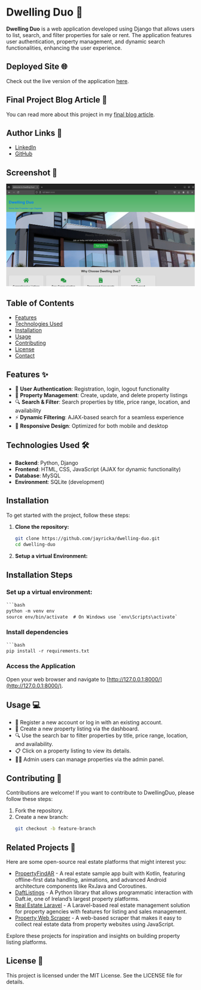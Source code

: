 # Dwelling Duo 🏡

**Dwelling Duo** is a web application developed using Django that allows users to list, search, and filter properties for sale or rent. The application features user authentication, property management, and dynamic search functionalities, enhancing the user experience.

## Deployed Site 🌐
Check out the live version of the application [here](https://youtu.be/TwY8yHKNfnI?si=rBD6gzaAPcplXktA).

## Final Project Blog Article 📝
You can read more about this project in my [final blog article](https://medium.com/@johnrika/my-journey-in-building-dwellingduo-a-property-listing-platform-2d8586abfbfc).

## Author Links 🔗
- [LinkedIn](https://www.linkedin.com/in/john-rika/)
- [GitHub](https://github.com/jayricka)

## Screenshot 📸
![Dwelling Duo Screenshot](assets/homepage-screenshot.png)

## Table of Contents

- [Features](#features)
- [Technologies Used](#technologies-used)
- [Installation](#installation)
- [Usage](#usage)
- [Contributing](#contributing)
- [License](#license)
- [Contact](#contact)

## Features ✨

- 🔐 **User Authentication**: Registration, login, logout functionality
- 🏡 **Property Management**: Create, update, and delete property listings
- 🔍 **Search & Filter**: Search properties by title, price range, location, and availability
- ⚡ **Dynamic Filtering**: AJAX-based search for a seamless experience
- 📱 **Responsive Design**: Optimized for both mobile and desktop

## Technologies Used 🛠️

- **Backend**: Python, Django
- **Frontend**: HTML, CSS, JavaScript (AJAX for dynamic functionality)
- **Database**: MySQL
- **Environment**: SQLite (development)

## Installation

To get started with the project, follow these steps:

1. **Clone the repository:**

   ```bash
   git clone https://github.com/jayricka/dwelling-duo.git
   cd dwelling-duo
2. **Setup a virtual Environment:**

## Installation Steps

### Set up a virtual environment:

    ```bash
    python -m venv env
    source env/bin/activate  # On Windows use `env\Scripts\activate`

### Install dependencies

    ```bash
    pip install -r requirements.txt

### Access the Application

Open your web browser and navigate to [http://127.0.0.1:8000/](http://127.0.0.1:8000/).

## Usage 💻

- 📝 Register a new account or log in with an existing account.
- 🏡 Create a new property listing via the dashboard.
- 🔍 Use the search bar to filter properties by title, price range, location, and availability.
- 📋 Click on a property listing to view its details.
- &#x1F469;&#x200D;&#x1F4BC; Admin users can manage properties via the admin panel.

## Contributing 🤝

Contributions are welcome! If you want to contribute to DwellingDuo, please follow these steps:

1. Fork the repository.
2. Create a new branch:
   ```bash
   git checkout -b feature-branch

## Related Projects 🔗

Here are some open-source real estate platforms that might interest you:

- [PropertyFindAR](https://github.com/saurabhbhatia/PropertyFindAR) - A real estate sample app built with Kotlin, featuring offline-first data handling, animations, and advanced Android architecture components like RxJava and Coroutines.
- [DaftListings](https://github.com/AnthonyBloomer/daftlistings) - A Python library that allows programmatic interaction with Daft.ie, one of Ireland’s largest property platforms.
- [Real Estate Laravel](https://github.com/liberu/real-estate-laravel) - A Laravel-based real estate management solution for property agencies with features for listing and sales management.
- [Property Web Scraper](https://github.com/mrkamel/property_web_scraper) - A web-based scraper that makes it easy to collect real estate data from property websites using JavaScript.

Explore these projects for inspiration and insights on building property listing platforms.

## License 📜

This project is licensed under the MIT License. See the LICENSE file for details.
